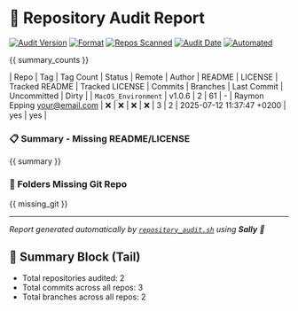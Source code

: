 # 🧾 Repository Audit Report

[![Audit Version](https://img.shields.io/badge/audit-v1.0.7-purple.svg)](#)
[![Format](https://img.shields.io/badge/format-markdown-orange.svg)](#)
[![Repos Scanned](https://img.shields.io/badge/repos-1-blue.svg)](#)
[![Audit Date](https://img.shields.io/badge/date-2025--07--14--123A20-green.svg)](#)
[![Automated](https://img.shields.io/badge/powered--by-Sally-ff69b4.svg?logo=github)](#)

{{ summary_counts }}

| Repo | Tag | Tag Count | Status | Remote | Author | README | LICENSE | Tracked README | Tracked LICENSE | Commits | Branches | Last Commit | Uncommitted | Dirty |
| `MacOS_Environment` | v1.0.6 | 2 | 61 | - | Raymon Epping <your@email.com> | ❌ | ❌ | ❌ | ❌ | 3 | 2 | 2025-07-12 11:37:47 +0200 | yes | yes |

### 📋 Summary - Missing README/LICENSE
{{ summary }}

### 🚫 Folders Missing Git Repo
{{ missing_git }}

---
_Report generated automatically by [`repository_audit.sh`](https://github.com/raymonepping/medium_scripts) using **Sally** 🦾_

## 🧾 Summary Block (Tail)
- Total repositories audited: 2
- Total commits across all repos: 3
- Total branches across all repos: 2
